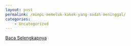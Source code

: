 ```yaml
---
layout: post
permalink: /mimpi-memeluk-kakek-yang-sudah-meninggal/
categories:
    - Uncategorized
---
```


[Baca Selengkapnya](/07)